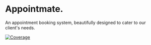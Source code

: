 # Appointmate.
An appointment booking system, beautifully designed to cater to our client's needs.

[![Coverage](https://img.shields.io/badge/Coverage-65%25-red)](https://coveralls.io/github/Appointmate-software-design/Appointment-booking-system?branch=sprint4)


